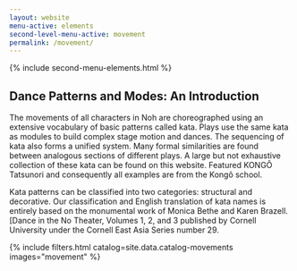```yaml
---
layout: website
menu-active: elements
second-level-menu-active: movement
permalink: /movement/
---
```


{% include second-menu-elements.html %}

<main class="page-content">
  <div class="text-container">
    <h2>Dance Patterns and Modes: An Introduction</h2>
    <p>The movements of all characters in Noh are choreographed using an extensive vocabulary of basic patterns called kata. Plays use the same kata as modules to build complex stage motion and dances. The sequencing of kata also forms a unified system. Many formal similarities are found between analogous sections of different plays. A large but not exhaustive collection of these kata can be found on this website. Featured KONGÔ Tatsunori and consequently all examples are from the Kongô school.</p>
    <p>Kata patterns can be classified into two categories: structural and decorative. Our classification and English translation of kata names is entirely based on the monumental work of Monica Bethe and Karen Brazell. [Dance in the No Theater, Volumes 1, 2, and 3 published by Cornell University under the Cornell East Asia Series number 29.</p> 
  </div>

  {% include filters.html catalog=site.data.catalog-movements images="movement" %}

</main>
